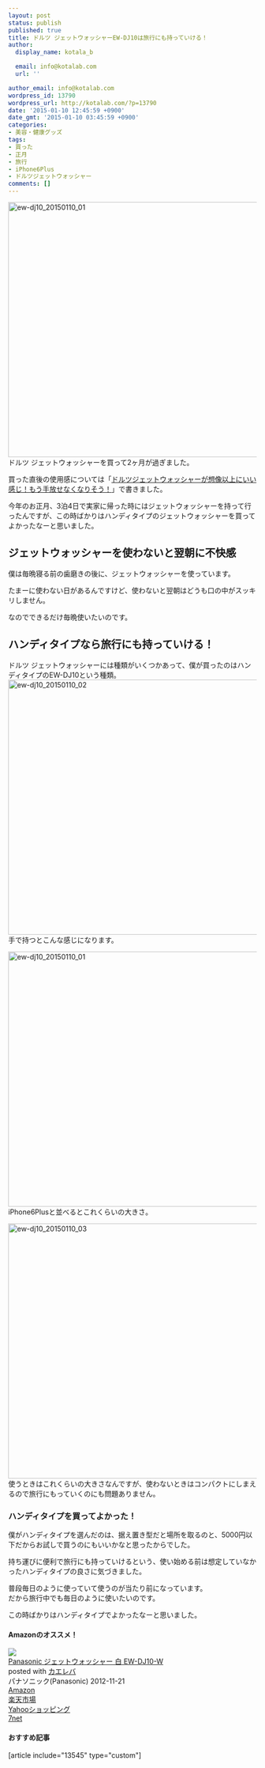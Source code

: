 ```yaml
---
layout: post
status: publish
published: true
title: ドルツ ジェットウォッシャーEW-DJ10は旅行にも持っていける！
author:
  display_name: kotala_b

  email: info@kotalab.com
  url: ''

author_email: info@kotalab.com
wordpress_id: 13790
wordpress_url: http://kotalab.com/?p=13790
date: '2015-01-10 12:45:59 +0900'
date_gmt: '2015-01-10 03:45:59 +0900'
categories:
- 美容・健康グッズ
tags:
- 買った
- 正月
- 旅行
- iPhone6Plus
- ドルツジェットウォッシャー
comments: []
---
```

<p><img src="http://kotalab.com/wp-content/uploads/2015/01/ew-dj10_20150110_01-780x516.jpg" alt="ew-dj10_20150110_01" width="780" height="516" class="aligncenter size-large wp-image-13794" /><br />
ドルツ ジェットウォッシャーを買って2ヶ月が過ぎました。</p>
<p>買った直後の使用感については「<a href="http://kotalab.com/doltz-jet-washer" title="ドルツジェットウォッシャーが想像以上にいい感じ！もう手放せなくなりそう！">ドルツジェットウォッシャーが想像以上にいい感じ！もう手放せなくなりそう！</a>」で書きました。</p>
<p>今年のお正月、3泊4日で実家に帰った時にはジェットウォッシャーを持って行ったんですが、この時ばかりはハンディタイプのジェットウォッシャーを買ってよかったなーと思いました。<br />
<!--more--></p>
<h2>ジェットウォッシャーを使わないと翌朝に不快感</h2>
<p>僕は毎晩寝る前の歯磨きの後に、ジェットウォッシャーを使っています。</p>
<p>たまーに使わない日があるんですけど、使わないと翌朝はどうも口の中がスッキリしません。</p>
<p>なのでできるだけ毎晩使いたいのです。</p>
<h2>ハンディタイプなら旅行にも持っていける！</h2>
<p>ドルツ ジェットウォッシャーには種類がいくつかあって、僕が買ったのはハンディタイプのEW-DJ10という種類。<br />
<img src="http://kotalab.com/wp-content/uploads/2015/01/ew-dj10_20150110_02-780x516.jpg" alt="ew-dj10_20150110_02" width="780" height="516" class="aligncenter size-large wp-image-13795" /><br />
手で持つとこんな感じになります。</p>
<p><img src="http://kotalab.com/wp-content/uploads/2015/01/ew-dj10_20150110_01-780x516.jpg" alt="ew-dj10_20150110_01" width="780" height="516" class="aligncenter size-large wp-image-13794" /><br />
iPhone6Plusと並べるとこれくらいの大きさ。</p>
<p><img src="http://kotalab.com/wp-content/uploads/2015/01/ew-dj10_20150110_03-780x516.jpg" alt="ew-dj10_20150110_03" width="780" height="516" class="aligncenter size-large wp-image-13796" /><br />
使うときはこれくらいの大きさなんですが、使わないときはコンパクトにしまえるので旅行にもっていくのにも問題ありません。</p>
<h3>ハンディタイプを買ってよかった！</h3>
<p>僕がハンディタイプを選んだのは、据え置き型だと場所を取るのと、5000円以下だからお試しで買うのにもいいかなと思ったからでした。</p>
<p>持ち運びに便利で旅行にも持っていけるという、使い始める前は想定していなかったハンディタイプの良さに気づきました。</p>
<p>普段毎日のように使っていて使うのが当たり前になっています。<br />
だから旅行中でも毎日のように使いたいのです。</p>
<p>この時ばかりはハンディタイプでよかったなーと思いました。</p>
<h4 class="aam">Amazonのオススメ！</h4>
<div class="kaerebalink-box">
<div class="kaerebalink-image"><a href="http://www.amazon.co.jp/exec/obidos/ASIN/B00A2MGTVK/same-22/ref=nosim/" rel="nofollow" target="_blank"><img src="http://ecx.images-amazon.com/images/I/21X4wkdr%2BsL._SL160_.jpg" style="border: none;" /></a></div>
<div class="kaerebalink-info">
<div class="kaerebalink-name"><a href="http://www.amazon.co.jp/exec/obidos/ASIN/B00A2MGTVK/same-22/ref=nosim/" rel="nofollow" target="_blank">Panasonic ジェットウォッシャー 白 EW-DJ10-W</a>
<div class="kaerebalink-powered-date">posted with <a href="http://kaereba.com" rel="nofollow" target="_blank">カエレバ</a></div>
</div>
<div class="kaerebalink-detail"> パナソニック(Panasonic) 2012-11-21    </div>
<div class="kaerebalink-link1">
<div class="shoplinkamazon"><a href="http://www.amazon.co.jp/gp/search?keywords=%83W%83F%83b%83g%83E%83H%83b%83V%83%83%81%5B%20EW-DJ10&__mk_ja_JP=%83J%83%5E%83J%83i&tag=same-22" rel="nofollow" target="_blank" title="アマゾン" >Amazon</a></div>
<div class="shoplinkrakuten"><a href="http://c.af.moshimo.com/af/c/click?a_id=374939&p_id=54&pc_id=54&pl_id=616&s_v=b5Rz2P0601xu&url=http%3A%2F%2Fsearch.rakuten.co.jp%2Fsearch%2Fmall%2F%25E3%2582%25B8%25E3%2582%25A7%25E3%2583%2583%25E3%2583%2588%25E3%2582%25A6%25E3%2582%25A9%25E3%2583%2583%25E3%2582%25B7%25E3%2583%25A3%25E3%2583%25BC%2520EW-DJ10%2F-%2Ff.1-p.1-s.1-sf.0-st.A-v.2%3Fx%3D0" rel="nofollow" target="_blank" title="楽天市場" >楽天市場</a></div>
<div class="shoplinkyahoo"><a href="http://ck.jp.ap.valuecommerce.com/servlet/referral?sid=2967684&pid=881104827&vc_url=http%3A%2F%2Fshopping.search.yahoo.co.jp%2Fsearch%3FuIv%3Don%26ei%3DUTF-8%26tab_ex%3Dcommerce%26slider%3D0%26va%3D%25E3%2582%25B8%25E3%2582%25A7%25E3%2583%2583%25E3%2583%2588%25E3%2582%25A6%25E3%2582%25A9%25E3%2583%2583%25E3%2582%25B7%25E3%2583%25A3%25E3%2583%25BC%2520EW-DJ10" rel="nofollow"  target="_blank" title="Yahooショッピング" >Yahooショッピング<img src="http://ad.jp.ap.valuecommerce.com/servlet/gifbanner?sid=2967684&pid=881104827" height="1" width="1" border="0"></a></div>
<div class="shoplinkseven"><a href="http://ck.jp.ap.valuecommerce.com/servlet/referral?sid=2967684&pid=881104827&vc_url=http%3A%2F%2Fwww.7netshopping.jp%2Fall%2Fsearch_result%2F-%2Fbprice%2Foff%2Fsort%2F0%2Fkword_in%2F%25E3%2582%25B8%25E3%2582%25A7%25E3%2583%2583%25E3%2583%2588%25E3%2582%25A6%25E3%2582%25A9%25E3%2583%2583%25E3%2582%25B7%25E3%2583%25A3%25E3%2583%25BC%2520EW-DJ10%2FallGoods%2Fon%2Fsubmit.x%2F30%2Fdisp_result%2F1%2Fsubmit.y%2F9%2Fprvlg%2Foff%2Fnobuy%2Fon%2FsetProduct%2Foff%2Foop%2Fon%2Fctgy%2Fall%2FfromKeywordSearch%2Ftrue" rel="nofollow" target="_blank" title="セブンネットショッピング" >7net</a></div>
</div>
</div>
<div class="booklink-footer" style="clear: left"></div>
</div>
<h4 class="rel">おすすめ記事</h4>
<p>[article include="13545" type="custom"]</p>
